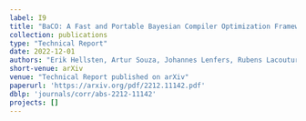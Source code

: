 ```yaml
---
label: I9
title: "BaCO: A Fast and Portable Bayesian Compiler Optimization Framework"
collection: publications
type: "Technical Report"
date: 2022-12-01
authors: "Erik Hellsten, Artur Souza, Johannes Lenfers, Rubens Lacouture, Olivia Hsu, Adel Ejjeh, Fredrik Kjolstad, Michel Steuwer, Kunle Olukotun, and Luigi Nardi"
short-venue: arXiv
venue: "Technical Report published on arXiv"
paperurl: 'https://arxiv.org/pdf/2212.11142.pdf'
dblp: 'journals/corr/abs-2212-11142'
projects: []
---
```

